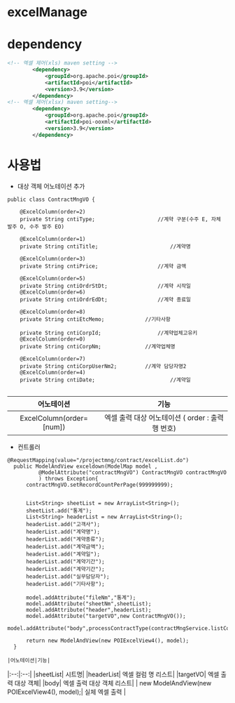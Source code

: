 # excelManage

# dependency

```xml
<!-- 엑셀 제어(xls) maven setting -->
		<dependency>
			<groupId>org.apache.poi</groupId>
			<artifactId>poi</artifactId>
			<version>3.9</version>
		</dependency>
<!-- 엑셀 제어(xlsx) maven setting-->
		<dependency>
			<groupId>org.apache.poi</groupId>
			<artifactId>poi-ooxml</artifactId>
			<version>3.9</version>
		</dependency>
```

# 사용법
+ 대상 객체 어노테이션 추가
```
public class ContractMngVO {

	@ExcelColumn(order=2)
	private String cntiType;					//계약 구분(수주 E, 자체 발주 O, 수주 발주 EO)

	@ExcelColumn(order=1)
	private String cntiTitle;						//계약명
	
	@ExcelColumn(order=3)
	private String cntiPrice;					//계약 금액

	@ExcelColumn(order=5)
	private String cntiOrdrStDt;				//계약 시작일
	@ExcelColumn(order=6)
	private String cntiOrdrEdDt;				//계약 종료일

	@ExcelColumn(order=8)
	private String cntiEtcMemo;				//기타사항
	
	private String cntiCorpId;					//계약업체고유키
	@ExcelColumn(order=0)
	private String cntiCorpNm;				//계약업체명

	@ExcelColumn(order=7)
	private String cntiCorpUserNm2;			//계약 담당자명2
	@ExcelColumn(order=4)
	private String cntiDate;						//계약일
	

  ```
  |어노테이션|기능|
  |:--:|:--:|
  |ExcelColumn(order=[num])| 엑셀 출력 대상 어노테이션 ( order : 출력 행 번호)|
  
  + 컨트롤러
  ```
  @RequestMapping(value="/projectmng/contract/excelList.do")
	public ModelAndView exceldown(ModelMap model ,
			@ModelAttribute("contractMngVO") ContractMngVO contractMngVO
			) throws Exception{
		contractMngVO.setRecordCountPerPage(999999999);

		
		List<String> sheetList = new ArrayList<String>();
		sheetList.add("통계");
		List<String> headerList = new ArrayList<String>();
		headerList.add("고객사");
		headerList.add("계약명");
		headerList.add("계약종류");
		headerList.add("계약금액");
		headerList.add("계약일");
		headerList.add("계약기간");
		headerList.add("계약기간");
		headerList.add("실무담당자");
		headerList.add("기타사항");
		
		model.addAttribute("fileNm","통계");
		model.addAttribute("sheetNm",sheetList);
		model.addAttribute("header",headerList);
		model.addAttribute("targetVO",new ContractMngVO());
		model.addAttribute("body",processContractType(contractMngService.listContract(contractMngVO)));
		
		return new ModelAndView(new POIExcelView4(), model);
	}
  ```
    |어노테이션|기능|
  |:--:|:--:|
  |sheetList| 시트명|
  |headerList| 엑셀 컬럼 명 리스트|
  |targetVO| 엑셀 출력 대상 객체|
  |body| 엑셀 출력 대상 객체 리스트|
  | new ModelAndView(new POIExcelView4(), model);| 실체 엑셀 출력 |
  
  
  
  
